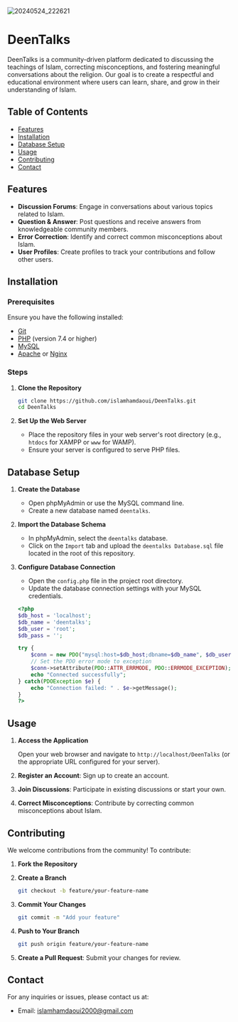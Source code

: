 
   ![20240524_222621](https://github.com/islamhamdaoui/DeenTalks/assets/91889739/279fde7b-38b3-439f-954e-6e56165176e9)
<h1>DeenTalks</h1>
    <p>DeenTalks is a community-driven platform dedicated to discussing the teachings of Islam, correcting misconceptions, and fostering meaningful conversations about the religion. Our goal is to create a respectful and educational environment where users can learn, share, and grow in their understanding of Islam.</p>
    
## Table of Contents

- [Features](#features)
- [Installation](#installation)
- [Database Setup](#database-setup)
- [Usage](#usage)
- [Contributing](#contributing)
- [Contact](#contact)

## Features

- **Discussion Forums**: Engage in conversations about various topics related to Islam.
- **Question & Answer**: Post questions and receive answers from knowledgeable community members.
- **Error Correction**: Identify and correct common misconceptions about Islam.
- **User Profiles**: Create profiles to track your contributions and follow other users.

## Installation

### Prerequisites

Ensure you have the following installed:

- [Git](https://git-scm.com/)
- [PHP](https://www.php.net/) (version 7.4 or higher)
- [MySQL](https://www.mysql.com/)
- [Apache](https://httpd.apache.org/) or [Nginx](https://www.nginx.com/)

### Steps

1. **Clone the Repository**

    ```sh
    git clone https://github.com/islamhamdaoui/DeenTalks.git
    cd DeenTalks
    ```

2. **Set Up the Web Server**

    - Place the repository files in your web server's root directory (e.g., `htdocs` for XAMPP or `www` for WAMP).
    - Ensure your server is configured to serve PHP files.

## Database Setup

1. **Create the Database**

    - Open phpMyAdmin or use the MySQL command line.
    - Create a new database named `deentalks`.

2. **Import the Database Schema**

    - In phpMyAdmin, select the `deentalks` database.
    - Click on the `Import` tab and upload the `deentalks Database.sql` file located in the root of this repository.

3. **Configure Database Connection**

    - Open the `config.php` file in the project root directory.
    - Update the database connection settings with your MySQL credentials.

    ```php
    <?php
    $db_host = 'localhost';
    $db_name = 'deentalks';
    $db_user = 'root';
    $db_pass = '';

    try {
        $conn = new PDO("mysql:host=$db_host;dbname=$db_name", $db_user, $db_pass);
        // Set the PDO error mode to exception
        $conn->setAttribute(PDO::ATTR_ERRMODE, PDO::ERRMODE_EXCEPTION);
        echo "Connected successfully"; 
    } catch(PDOException $e) {
        echo "Connection failed: " . $e->getMessage();
    }
    ?>

## Usage

1. **Access the Application**

    Open your web browser and navigate to `http://localhost/DeenTalks` (or the appropriate URL configured for your server).

2. **Register an Account**: Sign up to create an account.
3. **Join Discussions**: Participate in existing discussions or start your own.
4. **Correct Misconceptions**: Contribute by correcting common misconceptions about Islam.

## Contributing

We welcome contributions from the community! To contribute:

1. **Fork the Repository**
2. **Create a Branch**

    ```sh
    git checkout -b feature/your-feature-name
    ```

3. **Commit Your Changes**

    ```sh
    git commit -m "Add your feature"
    ```

4. **Push to Your Branch**

    ```sh
    git push origin feature/your-feature-name
    ```

5. **Create a Pull Request**: Submit your changes for review.

## Contact

For any inquiries or issues, please contact us at:

- Email: [islamhamdaoui2000@gmail.com](mailto:islamhamdaoui2000@gmail.com)


